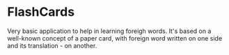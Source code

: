 # FlashCards
Very basic application to help in learning foreigh words. It's based on a well-known concept of a paper card, with foreign word written on one side and its translation - on another.
